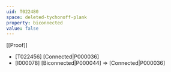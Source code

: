 ```yaml
---
uid: T022480
space: deleted-tychonoff-plank
property: biconnected
value: false
---
```

[[Proof]]

* [T022456] [Connected|P000036]
* [I000078] [Biconnected|P000044] => [Connected|P000036]

